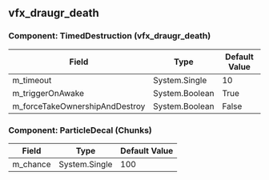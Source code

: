 ## vfx_draugr_death

### Component: TimedDestruction (vfx_draugr_death)

|Field|Type|Default Value|
|-----|----|-------------|
|m_timeout|System.Single|10|
|m_triggerOnAwake|System.Boolean|True|
|m_forceTakeOwnershipAndDestroy|System.Boolean|False|

### Component: ParticleDecal (Chunks)

|Field|Type|Default Value|
|-----|----|-------------|
|m_chance|System.Single|100|

